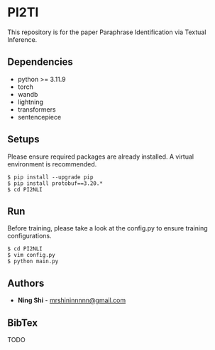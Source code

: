 # PI2TI
This repository is for the paper Paraphrase Identification via Textual Inference.

## Dependencies
+ python >= 3.11.9
+ torch
+ wandb
+ lightning
+ transformers
+ sentencepiece

## Setups
Please ensure required packages are already installed. A virtual environment is recommended.
```
$ pip install --upgrade pip
$ pip install protobuf==3.20.*
$ cd PI2NLI
```

## Run
Before training, please take a look at the config.py to ensure training configurations.
```
$ cd PI2NLI
$ vim config.py
$ python main.py
```

## Authors
* **Ning Shi** - mrshininnnnn@gmail.com

## BibTex

TODO